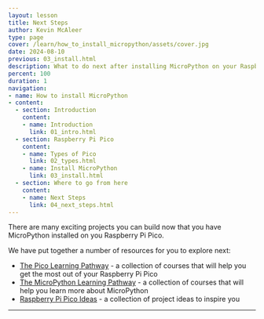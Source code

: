 ```yaml
---
layout: lesson
title: Next Steps
author: Kevin McAleer
type: page
cover: /learn/how_to_install_micropython/assets/cover.jpg
date: 2024-08-10
previous: 03_install.html
description: What to do next after installing MicroPython on your Raspberry Pi Pico
percent: 100
duration: 1
navigation:
- name: How to install MicroPython
- content:
  - section: Introduction
    content:
    - name: Introduction
      link: 01_intro.html
  - section: Raspberry Pi Pico
    content:
    - name: Types of Pico
      link: 02_types.html
    - name: Install MicroPython
      link: 03_install.html
  - section: Where to go from here
    content:
    - name: Next Steps
      link: 04_next_steps.html
---
```



There are many exciting projects you can build now that you have MicroPython installed on you Raspberry Pi Pico. 

We have put together a number of resources for you to explore next:

- [The Pico Learning Pathway](/learn/learning_pathways/pico) - a collection of courses that will help you get the most out of your Raspberry Pi Pico
- [The MicroPython Learning Pathway](/learn/learning_pathways/micropython) - a collection of courses that will help you learn more about MicroPython
- [Raspberry Pi Pico Ideas](/ideas/pico) - a collection of project ideas to inspire you

---
